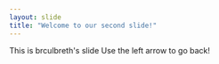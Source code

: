 ```yaml
---
layout: slide
title: "Welcome to our second slide!"
---
```

This is brculbreth's slide
Use the left arrow to go back!

